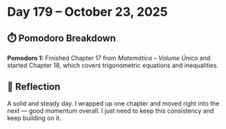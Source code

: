 # Day 179 – October 23, 2025

## ⏱️ Pomodoro Breakdown

**Pomodoro 1:** Finished Chapter 17 from *Matemática – Volume Único* and started Chapter 18, which covers trigonometric equations and inequalities.

## 💬 Reflection

A solid and steady day. I wrapped up one chapter and moved right into the next — good momentum overall. I just need to keep this consistency and keep building on it.
